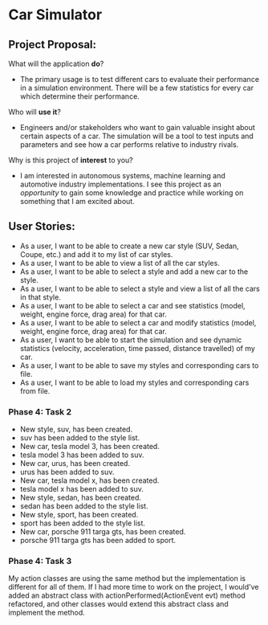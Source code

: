 # Car Simulator

## Project Proposal:
What will the application **do**?
- The primary usage is to test different cars to evaluate their performance in a simulation environment. There will be a few statistics for every car which determine their performance.

Who will **use it**?
- Engineers and/or stakeholders who want to gain valuable insight about certain aspects of a car. The simulation will be a tool to test inputs and parameters and see how a car performs relative to industry rivals.

Why is this project of **interest** to you?
- I am interested in autonomous systems, machine learning and automotive industry implementations. I see this project as an *opportunity* to gain some knowledge and practice while working on something that I am excited about.

## User Stories:
- As a user, I want to be able to create a new car style (SUV, Sedan, Coupe, etc.) and add it to my list of car styles.
- As a user, I want to be able to view a list of all the car styles.
- As a user, I want to be able to select a style and add a new car to the style.
- As a user, I want to be able to select a style and view a list of all the cars in that style.
- As a user, I want to be able to select a car and see statistics (model, weight, engine force, drag area) for that car.
- As a user, I want to be able to select a car and modify statistics (model, weight, engine force, drag area) for that car.
- As a user, I want to be able to start the simulation and see dynamic statistics (velocity, acceleration, time passed, distance travelled) of my car.
- As a user, I want to be able to save my styles and corresponding cars to file. 
- As a user, I want to be able to load my styles and corresponding cars from file.

### Phase 4: Task 2
- New style, suv, has been created. 
- suv has been added to the style list. 
- New car, tesla model 3, has been created. 
- tesla model 3 has been added to suv. 
- New car, urus, has been created. 
- urus has been added to suv. 
- New car, tesla model x, has been created. 
- tesla model x has been added to suv. 
- New style, sedan, has been created. 
- sedan has been added to the style list. 
- New style, sport, has been created. 
- sport has been added to the style list. 
- New car, porsche 911 targa gts, has been created. 
- porsche 911 targa gts has been added to sport.

### Phase 4: Task 3
My action classes are using the same method but the implementation is different for all of them. If I had more time to work on the project, I would've added an abstract class with actionPerformed(ActionEvent evt) method refactored, and other classes would extend this abstract class and implement the method.
